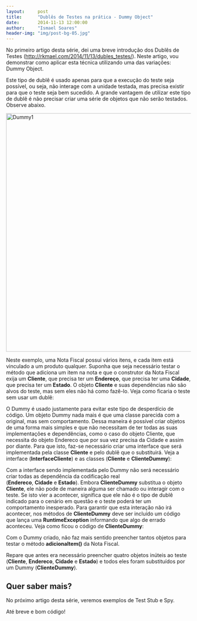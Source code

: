 ```yaml
---
layout:     post
title:      "Dublês de Testes na prática - Dummy Object"
date:       2014-11-13 12:00:00
author:     "Ismael Soares"
header-img: "img/post-bg-05.jpg"
---
```

<p>No primeiro artigo desta série, dei uma breve introdução dos Dublês de Testes (<a title="Dublês de Testes" href="http://rkmael.com/2014/11/13/dubles_testes/">http://rkmael.com/2014/11/13/dubles_testes/</a>). Neste artigo, vou demonstrar como aplicar esta técnica utilizando uma das variações: Dummy Object.</p>

<p>Este tipo de dublê é usado apenas para que a execução do teste seja possível, ou seja, não interage com a unidade testada, mas precisa existir para que o teste seja bem sucedido. A grande vantagem de utilizar este tipo de dublê é não precisar criar uma série de objetos que não serão testados. Observe abaixo.</p>

<a href="http://labs.bluesoft.com.br/wp-content/uploads/2014/05/Dummy1.png"><img class="alignnone  wp-image-4070" alt="Dummy1" src="http://labs.bluesoft.com.br/wp-content/uploads/2014/05/Dummy1.png" width="650" /></a>

<p>Neste exemplo, uma Nota Fiscal possui vários itens, e cada item está vinculado a um produto qualquer. Suponha que seja necessário testar o método que adiciona um item na nota e que o construtor da Nota Fiscal exija um <b>Cliente</b>, que precisa ter um <b>Endereço</b>, que precisa ter uma <b>Cidade</b>, que precisa ter um <b>Estado</b>. O objeto <b>Cliente</b> e suas dependências não são alvos do teste, mas sem eles não há como fazê-lo. Veja como ficaria o teste sem usar um dublê:</p>

<script type="text/javascript" src="https://gist.github.com/rkmael/1c177ff15bccfcb7ed6a.js"></script>
<p>O Dummy é usado justamente para evitar este tipo de desperdício de código. Um objeto Dummy nada mais é que uma classe parecida com a original, mas sem comportamento. Dessa maneira é possível criar objetos de uma forma mais simples e que não necessitam de ter todas as suas implementações e dependências, como o caso do objeto Cliente, que necessita do objeto Endereco que por sua vez precisa da Cidade e assim por diante. Para que isto, faz-se necessário criar uma interface que será implementada pela classe <b>Cliente</b> e pelo dublê que o substituirá. Veja a interface (<b>InterfaceCliente</b>) e as classes (<b>Cliente</b> e <b>ClienteDummy</b>):</p>

<script type="text/javascript" src="https://gist.github.com/rkmael/64716dc0de48f3e3cf02.js"></script>
<p>Com a interface sendo implementada pelo Dummy não será necessário criar todas as dependência da codificação real (<b>Endereco</b>, <b>Cidade</b> e <b>Estado</b>). Embora <b>Cliente</b><b>Dummy</b> substitua o objeto <b>Cliente</b>, ele não pode de maneira alguma ser chamado ou interagir com o teste. Se isto vier a acontecer, significa que ele não é o tipo de dublê indicado para o cenário em questão e o teste poderá ter um comportamento inesperado. Para garantir que esta interação não irá acontecer, nos métodos de <b>ClienteDummy</b> deve ser incluído um código que lança uma <b>RuntimeException</b> informando que algo de errado aconteceu. Veja como ficou o código de <b>ClienteDummy</b>:</p>

<script type="text/javascript" src="https://gist.github.com/rkmael/8154e92111a2718e4d9e.js"></script>
<p>Com o Dummy criado, não faz mais sentido preencher tantos objetos para testar o método <b>adicionaItem()</b> da Nota Fiscal.</p>

<script src="https://gist.github.com/rkmael/dee11af809f4ee6947de.js"></script>
<p>Repare que antes era necessário preencher quatro objetos inúteis ao teste (<b>Cliente</b>, <b>Endereco</b>, <b>Cidade</b> e <b>Estado</b>) e todos eles foram substituídos por um Dummy (<b>ClienteDummy</b>).</p>

<h2>Quer saber mais?</h2>

<p>No próximo artigo desta série, veremos exemplos de Test Stub e Spy.</p>

<p>Até breve e bom código!</p>